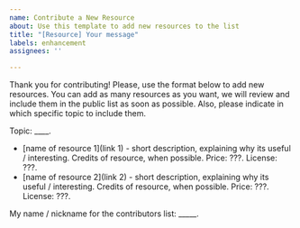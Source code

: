 ```yaml
---
name: Contribute a New Resource
about: Use this template to add new resources to the list
title: "[Resource] Your message"
labels: enhancement
assignees: ''

---
```


Thank you for contributing! Please, use the format below to add new resources. You can add as many resources as you want, we will review and include them in the public list as soon as possible. Also, please indicate in which specific topic to include them.

Topic: ____.

- [name of resource 1](link 1) - short description, explaining why its useful / interesting. Credits of resource, when possible. Price: ???. License: ???.
- [name of resource 2](link 2) - short description, explaining why its useful / interesting. Credits of resource, when possible. Price: ???. License: ???.

My name / nickname for the contributors list: _____.
